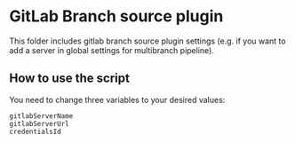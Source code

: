 # GitLab Branch source plugin

This folder includes gitlab branch source plugin settings (e.g. if you want to add a server in global settings for multibranch pipeline).

## How to use the script

You need to change three variables to your desired values:

`gitlabServerName`  
`gitlabServerUrl`  
`credentialsId`
